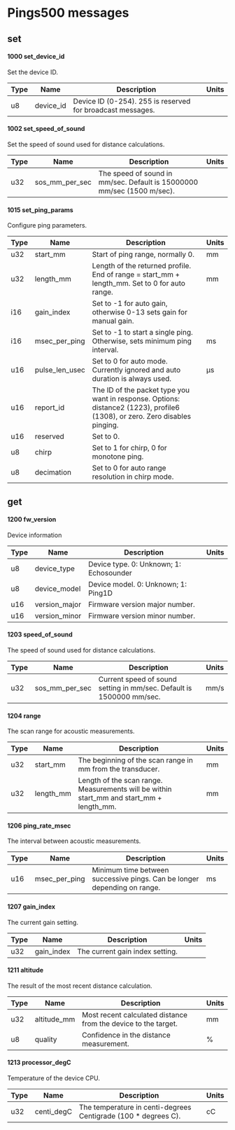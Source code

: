 # Pings500 messages

## set

#### 1000 set_device_id
Set the device ID.

| Type | Name             | Description                                                      | Units |
|------|------------------|------------------------------------------------------------------|-------|
| u8 | device_id | Device ID (0-254). 255 is reserved for broadcast messages. |  |

#### 1002 set_speed_of_sound
Set the speed of sound used for distance calculations.

| Type | Name             | Description                                                      | Units |
|------|------------------|------------------------------------------------------------------|-------|
| u32 | sos_mm_per_sec | The speed of sound in mm/sec. Default is 15000000 mm/sec (1500 m/sec). |  |

#### 1015 set_ping_params
Configure ping parameters.

| Type | Name             | Description                                                      | Units |
|------|------------------|------------------------------------------------------------------|-------|
| u32 | start_mm | Start of ping range, normally 0. | mm |
| u32 | length_mm | Length of the returned profile. End of range = start_mm + length_mm. Set to 0 for auto range. | mm |
| i16 | gain_index | Set to -1 for auto gain, otherwise 0-13 sets gain for manual gain. |  |
| i16 | msec_per_ping | Set to -1 to start a single ping. Otherwise, sets minimum ping interval. | ms |
| u16 | pulse_len_usec | Set to 0 for auto mode. Currently ignored and auto duration is always used. | µs |
| u16 | report_id | The ID of the packet type you want in response. Options: distance2 (1223), profile6 (1308), or zero. Zero disables pinging. |  |
| u16 | reserved | Set to 0. |  |
| u8 | chirp | Set to 1 for chirp, 0 for monotone ping. |  |
| u8 | decimation | Set to 0 for auto range resolution in chirp mode. |  |

## get

#### 1200 fw_version
Device information

| Type | Name             | Description                                                      | Units |
|------|------------------|------------------------------------------------------------------|-------|
| u8 | device_type | Device type. 0: Unknown; 1: Echosounder |  |
| u8 | device_model | Device model. 0: Unknown; 1: Ping1D |  |
| u16 | version_major | Firmware version major number. |  |
| u16 | version_minor | Firmware version minor number. |  |

#### 1203 speed_of_sound
The speed of sound used for distance calculations.

| Type | Name             | Description                                                      | Units |
|------|------------------|------------------------------------------------------------------|-------|
| u32 | sos_mm_per_sec | Current speed of sound setting in mm/sec. Default is 1500000 mm/sec. | mm/s |

#### 1204 range
The scan range for acoustic measurements.

| Type | Name             | Description                                                      | Units |
|------|------------------|------------------------------------------------------------------|-------|
| u32 | start_mm | The beginning of the scan range in mm from the transducer. | mm |
| u32 | length_mm | Length of the scan range. Measurements will be within start_mm and start_mm + length_mm. | mm |

#### 1206 ping_rate_msec
The interval between acoustic measurements.

| Type | Name             | Description                                                      | Units |
|------|------------------|------------------------------------------------------------------|-------|
| u16 | msec_per_ping | Minimum time between successive pings. Can be longer depending on range. | ms |

#### 1207 gain_index
The current gain setting.

| Type | Name             | Description                                                      | Units |
|------|------------------|------------------------------------------------------------------|-------|
| u32 | gain_index | The current gain index setting. |  |

#### 1211 altitude
The result of the most recent distance calculation.

| Type | Name             | Description                                                      | Units |
|------|------------------|------------------------------------------------------------------|-------|
| u32 | altitude_mm | Most recent calculated distance from the device to the target. | mm |
| u8 | quality | Confidence in the distance measurement. | % |

#### 1213 processor_degC
Temperature of the device CPU.

| Type | Name             | Description                                                      | Units |
|------|------------------|------------------------------------------------------------------|-------|
| u32 | centi_degC | The temperature in centi-degrees Centigrade (100 * degrees C). | cC |

